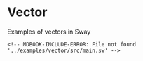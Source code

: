 # Vector

Examples of vectors in Sway

```sway
<!-- MDBOOK-INCLUDE-ERROR: File not found '../examples/vector/src/main.sw' -->
```
